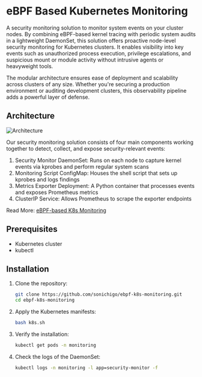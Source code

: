 # eBPF Based Kubernetes Monitoring
A security monitoring solution to monitor system events on your cluster nodes. By combining eBPF-based kernel tracing with periodic system audits in a lightweight DaemonSet, this solution offers proactive node-level security monitoring for Kubernetes clusters. It enables visibility into key events such as unauthorized process execution, privilege escalations, and suspicious mount or module activity without intrusive agents or heavyweight tools.

The modular architecture ensures ease of deployment and scalability across clusters of any size. Whether you're securing a production environment or auditing development clusters, this observability pipeline adds a powerful layer of defense.

## Architecture
![Architecture](./main.svg)

Our security monitoring solution consists of four main components working together to detect, collect, and expose security-relevant events:

1. Security Monitor DaemonSet: Runs on each node to capture kernel events via kprobes and perform regular system scans
2. Monitoring Script ConfigMap: Houses the shell script that sets up kprobes and logs findings
3. Metrics Exporter Deployment: A Python container that processes events and exposes Prometheus metrics
4. ClusterIP Service: Allows Prometheus to scrape the exporter endpoints

Read More: [eBPF-based K8s Monitoring](https://blog.sonichigo.com/building-a-node-level-security-monitoring-pipeline)

## Prerequisites
- Kubernetes cluster
- kubectl

## Installation
1. Clone the repository:
   ```bash
   git clone https://github.com/sonichigo/ebpf-k8s-monitoring.git
   cd ebpf-k8s-monitoring
   ```
2. Apply the Kubernetes manifests:
   ```bash
   bash k8s.sh
   ```
3. Verify the installation:
   ```bash
   kubectl get pods -n monitoring
   ```
4. Check the logs of the DaemonSet:
   ```bash
   kubectl logs -n monitoring -l app=security-monitor -f
   ```
